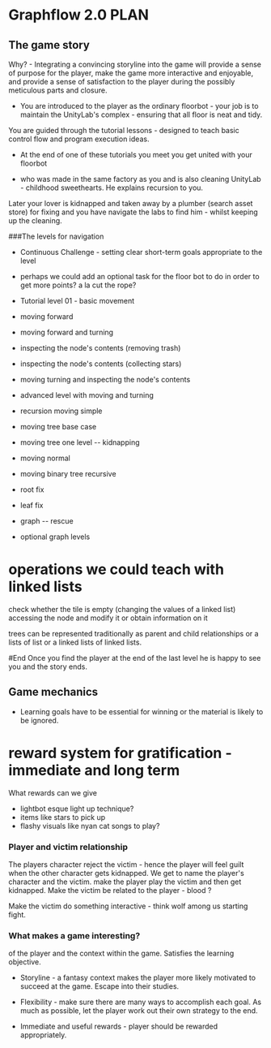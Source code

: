 # Graphflow 2.0 PLAN

## The game story

Why? - Integrating a convincing storyline into the game will provide a sense of
purpose for the player, make the game more interactive and enjoyable, and provide
a sense of satisfaction to the player during the possibly meticulous parts and
 closure.

* You are introduced to the player as the ordinary floorbot - your job is to
maintain the UnityLab's complex - ensuring that all floor is neat and tidy.

You are guided through the tutorial lessons - designed to teach basic control
flow and program execution ideas.

* At the end of one of these tutorials you meet you get united with your floorbot
- who was made in the same factory as you and is also cleaning UnityLab -
childhood sweethearts. He explains recursion to you.

Later your lover is kidnapped and taken away by a plumber (search asset store)
for fixing and you have navigate the labs to find him - whilst keeping up the
cleaning.

###The levels for navigation
* Continuous Challenge - setting clear short-term goals appropriate to the level
- perhaps we could add an optional task for the floor bot to do in order to get
more points? a la cut the rope?

 * Tutorial level 01 - basic movement
 * moving forward
 * moving forward and turning
 * inspecting the node's contents (removing trash)
 * inspecting the node's contents (collecting stars)
 * moving turning and inspecting the node's contents
 * advanced level with moving and turning

 * recursion moving simple
 * moving tree base case
 * moving tree one level
 -- kidnapping
 * moving normal
 * moving binary tree recursive
 * root fix
 * leaf fix
 * graph
 -- rescue
 * optional graph levels


# operations we could teach with linked lists
check whether the tile is empty
(changing the values of a linked list)
accessing the node and modify it or obtain information on it

trees can be represented traditionally as parent and child relationships
or a lists of list or a linked lists of linked lists.



#End
Once you find the player at the end of the last level he is happy to see you
and the story ends.


## Game mechanics
* Learning goals have to be essential for winning or the material is likely to be 
ignored.

# reward system for gratification - immediate and long term
What rewards can we give
- lightbot esque light up technique?
- items like stars to pick up
- flashy visuals like nyan cat songs to play?


### Player and victim relationship
The players character reject the victim - hence the player will feel guilt when
the other character gets kidnapped.
We get to name the player's character and the victim.
make the player play the victim and then get kidnapped.
Make the victim be related to the player - blood ?

Make the victim do something interactive - think wolf among us starting fight.

### What makes a game interesting?
of the player and the context within the game. Satisfies the learning objective.
* Storyline - a fantasy context makes the player more likely motivated to succeed at 
the game. Escape into their studies.

* Flexibility - make sure there are many ways to accomplish each goal.
As much as possible, let the player work out their own strategy to the end.

* Immediate and useful rewards - player should be rewarded appropriately.

